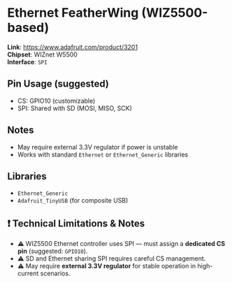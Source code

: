 # Ethernet FeatherWing (WIZ5500-based)

**Link**: https://www.adafruit.com/product/3201  
**Chipset**: WIZnet W5500  
**Interface**: `SPI`

## Pin Usage (suggested)

- CS: GPIO10 (customizable)
- SPI: Shared with SD (MOSI, MISO, SCK)

## Notes

- May require external 3.3V regulator if power is unstable
- Works with standard `Ethernet` or `Ethernet_Generic` libraries

## Libraries

- `Ethernet_Generic`
- `Adafruit_TinyUSB` (for composite USB)

## ❗ Technical Limitations & Notes

- ⚠️ WIZ5500 Ethernet controller uses SPI — must assign a **dedicated CS pin** (suggested: `GPIO10`).
- ⚠️ SD and Ethernet sharing SPI requires careful CS management.
- ⚠️ May require **external 3.3V regulator** for stable operation in high-current scenarios.
